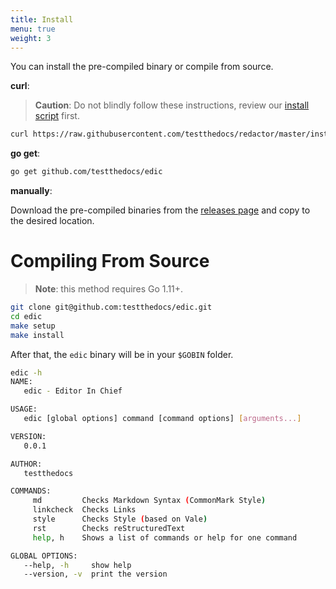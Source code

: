 ```yaml
---
title: Install
menu: true
weight: 3
---
```


You can install the pre-compiled binary or compile from source.

**curl**:

> **Caution**: Do not blindly follow these instructions, review our [install script](https://github.com/testthedocs/ttd-cli/blob/master/install.sh) first.

```sh
curl https://raw.githubusercontent.com/testthedocs/redactor/master/install.sh | sudo sh
```

**go get**:

```sh
go get github.com/testthedocs/edic
```

**manually**:

Download the pre-compiled binaries from the [releases page](https://github.com/testthedocs/edic/releases) and
copy to the desired location.

# Compiling From Source

> **Note**: this method requires Go 1.11+.

```sh
git clone git@github.com:testthedocs/edic.git
cd edic
make setup
make install
```

After that, the `edic` binary will be in your `$GOBIN` folder.

```sh
edic -h
NAME:
   edic - Editor In Chief

USAGE:
   edic [global options] command [command options] [arguments...]

VERSION:
   0.0.1

AUTHOR:
   testthedocs

COMMANDS:
     md         Checks Markdown Syntax (CommonMark Style)
     linkcheck  Checks Links
     style      Checks Style (based on Vale)
     rst        Checks reStructuredText
     help, h    Shows a list of commands or help for one command

GLOBAL OPTIONS:
   --help, -h     show help
   --version, -v  print the version
```
